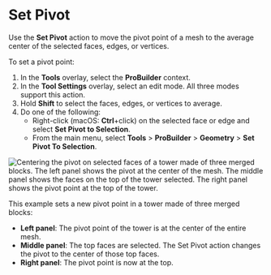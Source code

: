 # Set Pivot

Use the __Set Pivot__ action to move the pivot point of a mesh to the average center of the selected faces, edges, or vertices.

To set a pivot point:

1. In the **Tools** overlay, select the **ProBuilder** context.
1. In the **Tool Settings** overlay, select an edit mode. All three modes support this action.
1. Hold **Shift** to select the faces, edges, or vertices to average. 
1. Do one of the following:
    * Right-click (macOS: **Ctrl**+click) on the selected face or edge and select **Set Pivot to Selection**.
    * From the main menu, select **Tools** > **ProBuilder** > **Geometry** > **Set Pivot To Selection**.

![Centering the pivot on selected faces of a tower made of three merged blocks. The left panel shows the pivot at the center of the mesh. The middle panel shows the faces on the top of the tower selected. The right panel shows the pivot point at the top of the tower.](images/Face_SetPivot.png)

This example sets a new pivot point in a tower made of three merged blocks:

* **Left panel**: The pivot point of the tower is at the center of the entire mesh.
* **Middle panel**: The top faces are selected. The Set Pivot action changes the pivot to the center of those top faces.
* **Right panel**: The pivot point is now at the top.
